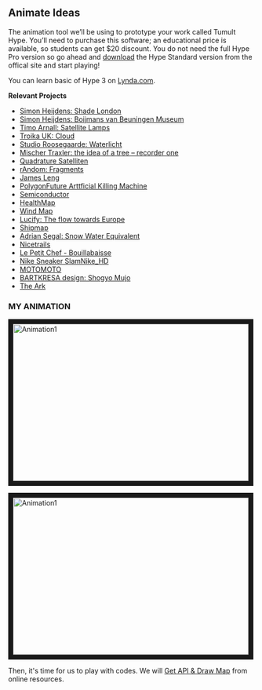 ## Animate Ideas

The animation tool we’ll be using to prototype your work called Tumult Hype. You’ll need to purchase this software; an educational price is available, so students can get $20 discount. You do not need the full Hype Pro version so go ahead and [download](http://tumult.com/hype/) the Hype Standard version from the offical site and start playing!

You can learn basic of Hype 3 on [Lynda.com](https://www.lynda.com/Hype-tutorials/Up-Running-Hype/135360-2.html).

**Relevant Projects**

- [Simon Heijdens: Shade London](http://www.simonheijdens.com/index.php?type=project&name=Shade%20London)
- [Simon Heijdens: Boijmans van Beuningen Museum](http://www.simonheijdens.com/index.php?type=project&name=Boijmans%20van%20Beuningen%20Museum)
- [Timo Arnall: Satellite Lamps](http://www.elasticspace.com/2014/08/satellite-lamps)
- [Troika UK: Cloud](http://troika.uk.com/project/cloud/)
- [Studio Roosegaarde: Waterlicht](https://www.studioroosegaarde.net/project/waterlicht/)
- [Mischer Traxler: the idea of a tree – recorder one](https://www.mischertraxler.com/projects_the_idea_of_a_tree_recorder_one.html)
- [Quadrature Satelliten](https://vimeo.com/121407749)
- [rAndom: Fragments](https://random-international.com/work/fragments/)
- [James Leng](http://www.jamesleng.net/pointcloud/)
- [PolygonFuture Arttficial Killing Machine](http://www.polygonfuture.com/artificial-killing-machine)
- [Semiconductor](http://semiconductorfilms.com/art/cosmos/)
- [HealthMap](http://www.healthmap.org/en/)
- [Wind Map](http://hint.fm/wind/)
- [Lucify: The flow towards Europe](http://www.lucify.com/the-flow-towards-europe/)
- [Shipmap](https://www.shipmap.org)
- [Adrian Segal: Snow Water Equivalent](http://www.adriensegal.com/snow-water-equivalent)
- [Nicetrails](https://www.nicetrails.com)
- [Le Petit Chef - Bouillabaisse](https://vimeo.com/groups/mapping/videos/144008517)
- [Nike Sneaker SlamNike_HD](https://vimeo.com/groups/mapping/videos/146120409)
- [MOTOMOTO](https://vimeo.com/groups/mapping/videos/133066899)
- [BARTKRESA design: Shogyo Mujo](https://vimeo.com/groups/mapping/videos/138036294)
- [The Ark](https://vimeo.com/85212054)

### MY ANIMATION

<a href="https://youtu.be/UO9D80h2KWU" target="_blank"><img src="https://s-media-cache-ak0.pinimg.com/originals/1e/15/56/1e155614fd5ce64d7e167c139c6c2a8f.jpg" 
alt="Animation1" width="480" height="320" border="10" /></a>

<a href="https://youtu.be/0VR6BfCgoUk" target="_blank"><img src="https://s-media-cache-ak0.pinimg.com/564x/8e/8a/37/8e8a37ebcc9849f467ab9e394bda9942.jpg" 
alt="Animation1" width="480" height="320" border="10" /></a>


Then, it's time for us to play with codes. We will [Get API & Draw Map](api.md) from online resources.
